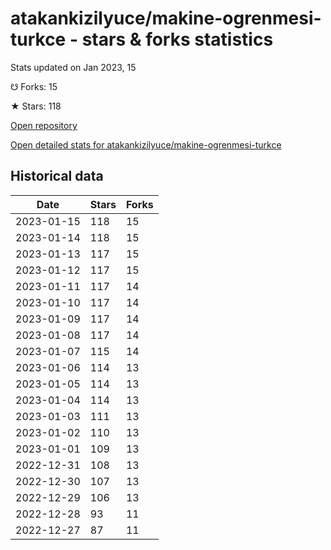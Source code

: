 # atakankizilyuce/makine-ogrenmesi-turkce - stars & forks statistics

Stats updated on Jan 2023, 15

☋ Forks: 15

★ Stars: 118

[Open repository](https://github.com/atakankizilyuce/makine-ogrenmesi-turkce)

[Open detailed stats for atakankizilyuce/makine-ogrenmesi-turkce](https://reviewgithub.com/rep/atakankizilyuce/makine-ogrenmesi-turkce)

## Historical data
| Date | Stars | Forks |
|------|-------|-------|
| 2023-01-15 | 118 | 15 | 
| 2023-01-14 | 118 | 15 | 
| 2023-01-13 | 117 | 15 | 
| 2023-01-12 | 117 | 15 | 
| 2023-01-11 | 117 | 14 | 
| 2023-01-10 | 117 | 14 | 
| 2023-01-09 | 117 | 14 | 
| 2023-01-08 | 117 | 14 | 
| 2023-01-07 | 115 | 14 | 
| 2023-01-06 | 114 | 13 | 
| 2023-01-05 | 114 | 13 | 
| 2023-01-04 | 114 | 13 | 
| 2023-01-03 | 111 | 13 | 
| 2023-01-02 | 110 | 13 | 
| 2023-01-01 | 109 | 13 | 
| 2022-12-31 | 108 | 13 | 
| 2022-12-30 | 107 | 13 | 
| 2022-12-29 | 106 | 13 | 
| 2022-12-28 | 93 | 11 | 
| 2022-12-27 | 87 | 11 | 

